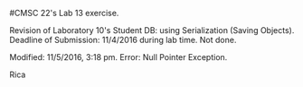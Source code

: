 #CMSC 22's Lab 13 exercise.

Revision of Laboratory 10's Student DB: using Serialization (Saving Objects).
Deadline of Submission: 11/4/2016 during lab time. Not done.

Modified: 11/5/2016, 3:18 pm.
Error: Null Pointer Exception.


Rica
